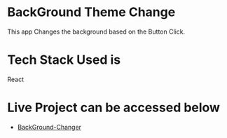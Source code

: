 # BackGround Theme Change

This app Changes the background based on the Button Click.

# Tech Stack Used is
React

# Live Project can be accessed below
 - [BackGround-Changer]()
